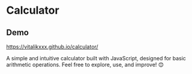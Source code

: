 # Calculator

## Demo

https://vitalikxxx.github.io/calculator/

A simple and intuitive calculator built with JavaScript, designed for basic arithmetic operations.
Feel free to explore, use, and improve! 😊
